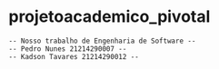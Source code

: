 # projetoacademico_pivotal
```
-- Nosso trabalho de Engenharia de Software --
-- Pedro Nunes 21214290007 --
-- Kadson Tavares 21214290012 --
```